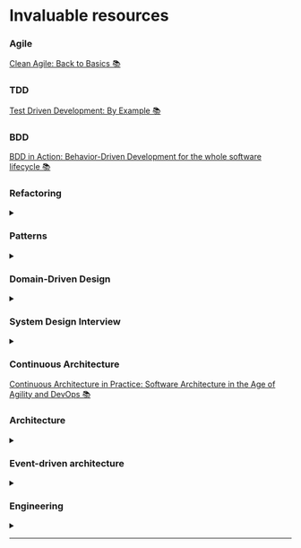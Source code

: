 # Invaluable resources

### Agile
[Clean Agile: Back to Basics 📚][cleanAgileBook]

### TDD
[Test Driven Development: By Example 📚][tddBook]

### BDD
[BDD in Action: Behavior-Driven Development for the whole software lifecycle 📚][bddInActionBook]

### Refactoring

<details>
 <summary></summary>

<!--START_SECTION:activity--> 

[Refactoring to Patterns 📚][refactoringToPatternsBook]\
[Refactoring: Improving the Design of Existing Code 📚][refactoringBook] 

<!--END_SECTION:activity-->

</details>

### Patterns

<details>
 <summary></summary>

<!--START_SECTION:activity--> 

[Design Patterns: Elements of Reusable Object-Oriented Software 📚][designPatternsBook]\
[Patterns of Enterprise Application Architecture 📚][patternsOfEnterpriseApplicationArchitectureBook]\
[Implementation Patterns 📚][implementationPatternsBook]
 
<!--END_SECTION:activity-->

</details>

### Domain-Driven Design

<details>
 <summary></summary>

<!--START_SECTION:activity--> 

[Domain-Driven Design: Tackling Complexity in the Heart of Software 📚][dddBook]\
[Implementing Domain-driven Design 📚][implementingDomainDrivenDesignBook]

<!--END_SECTION:activity-->

</details>

### System Design Interview

<details>
 <summary></summary>

<!--START_SECTION:activity--> 

[System Design Interview – An insider's guide 📚][systemDesignInterviewBookVolumeOne]\
[System Design Interview – An Insider's Guide: Volume 2 📚][systemDesignInterviewBookVolumeTwo]\
[Machine Learning System Design Interview 📚][machineLearningSystemDesignInterviewBook]
 
<!--END_SECTION:activity-->

</details>

### Continuous Architecture
[Continuous Architecture in Practice: Software Architecture in the Age of Agility and DevOps 📚][continuousArchitectureInPracticeBook]

### Architecture

<details>
 <summary></summary>

<!--START_SECTION:activity--> 

[Fundamentals of Software Architecture 📚][fundamentalsOfSoftwareArchitectureBook]\
[Software Architecture in Practice, Third Edition 📚][softwareArchitectureInPracticeBook]\
[Software Architecture: From Fundamentals to the Hard Parts][softwareArchitectureFromFundamentalsToTheHardPartsJournalPost]\
[Debugging Architects][debuggingArchitectsBlogArticle]\
[The Software Architect Elevator 📚][theSoftwareArchitectElevatorBook]\
[Building Evolutionary Architectures: Support Constant Change 📚][buildingEvolutionaryArchitecturesSupportConstantChangeBook]

<!--END_SECTION:activity-->

</details>

### Event-driven architecture

<details>
 <summary></summary>

<!--START_SECTION:activity--> 

[Building Event-Driven Microservice 📚][buildingEventDrivenMicroserviceBook]
 
<!--END_SECTION:activity-->

</details>

### Engineering

<details>
 <summary></summary>

<!--START_SECTION:activity--> 

[Software Engineering at Google 📚][softwareEngineeringAtGoogleBook]
 
<!--END_SECTION:activity-->

</details>

-------------------------------------------------------------------------------- 

[cleanAgileBook]: https://lnkd.in/dTNr6577
[tddBook]: https://lnkd.in/dFe2wjuZ
[refactoringToPatternsBook]: https://lnkd.in/drqSEqgc
[refactoringBook]: https://lnkd.in/dcV_-Y5E
[designPatternsBook]: https://lnkd.in/dgRwD7V8
[dddBook]: https://t.co/TafLmskc2Z
[systemDesignInterviewBookVolumeOne]: https://lnkd.in/dpCzHe6p
[systemDesignInterviewBookVolumeTwo]: https://lnkd.in/dcS3KdeB
[continuousArchitectureInPracticeBook]: https://lnkd.in/eCiJx8pd
[softwareArchitectureFromFundamentalsToTheHardPartsJournalPost]: https://techleadjournal.dev/episodes/120/
[debuggingArchitectsBlogArticle]: https://architectelevator.com/transformation/debugging-architect
[bddInActionBook]: https://www.oreilly.com/library/view/bdd-in-action/9781617291654
[softwareEngineeringAtGoogleBook]: https://www.oreilly.com/library/view/software-engineering-at/9781492082781
[patternsOfEnterpriseApplicationArchitectureBook]: https://www.martinfowler.com/books/eaa.html
[theSoftwareArchitectElevatorBook]: https://www.oreilly.com/library/view/the-software-architect/9781492077534
[implementationPatternsBook]: https://www.oreilly.com/library/view/implementation-patterns/9780321413093
[machineLearningSystemDesignInterviewBook]: https://www.amazon.de/Machine-Learning-System-Design-Interview/dp/1736049127
[buildingEventDrivenMicroserviceBook]: https://www.oreilly.com/library/view/building-event-driven-microservices/9781492057888/
[buildingEvolutionaryArchitecturesSupportConstantChangeBook]: https://www.thoughtworks.com/en-gb/insights/books/building-evolutionary-architectures
[implementingDomainDrivenDesignBook]: https://www.oreilly.com/library/view/implementing-domain-driven-design/9780133039900/
[fundamentalsOfSoftwareArchitectureBook]: https://www.oreilly.com/library/view/fundamentals-of-software/9781492043447/
[softwareArchitectureInPracticeBook]: https://www.oreilly.com/library/view/software-architecture-in/9780132942799/
